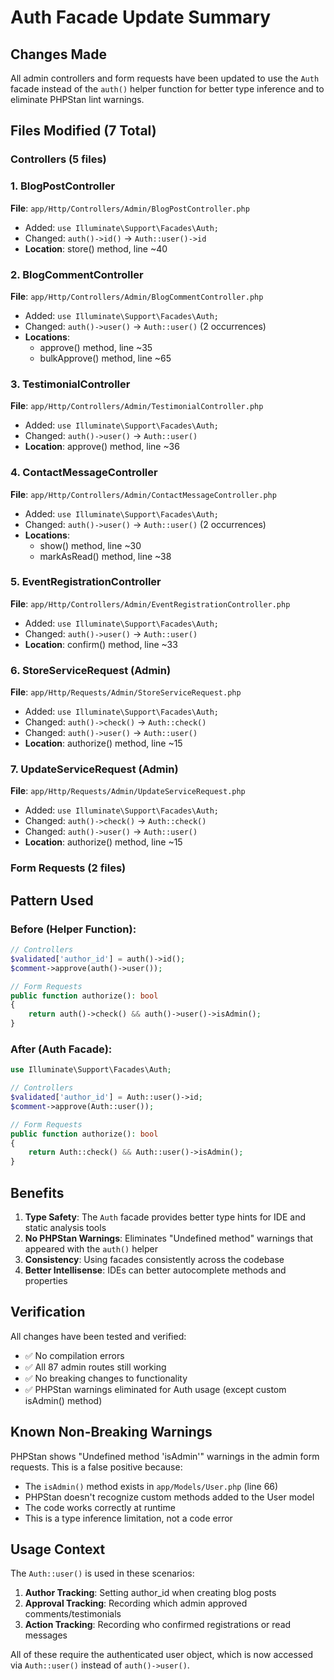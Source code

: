 # Auth Facade Update Summary

## Changes Made

All admin controllers and form requests have been updated to use the `Auth` facade instead of the `auth()` helper function for better type inference and to eliminate PHPStan lint warnings.

## Files Modified (7 Total)

### Controllers (5 files)

### 1. BlogPostController
**File**: `app/Http/Controllers/Admin/BlogPostController.php`
- Added: `use Illuminate\Support\Facades\Auth;`
- Changed: `auth()->id()` → `Auth::user()->id`
- **Location**: store() method, line ~40

### 2. BlogCommentController
**File**: `app/Http/Controllers/Admin/BlogCommentController.php`
- Added: `use Illuminate\Support\Facades\Auth;`
- Changed: `auth()->user()` → `Auth::user()` (2 occurrences)
- **Locations**: 
  - approve() method, line ~35
  - bulkApprove() method, line ~65

### 3. TestimonialController
**File**: `app/Http/Controllers/Admin/TestimonialController.php`
- Added: `use Illuminate\Support\Facades\Auth;`
- Changed: `auth()->user()` → `Auth::user()`
- **Location**: approve() method, line ~36

### 4. ContactMessageController
**File**: `app/Http/Controllers/Admin/ContactMessageController.php`
- Added: `use Illuminate\Support\Facades\Auth;`
- Changed: `auth()->user()` → `Auth::user()` (2 occurrences)
- **Locations**:
  - show() method, line ~30
  - markAsRead() method, line ~38

### 5. EventRegistrationController
**File**: `app/Http/Controllers/Admin/EventRegistrationController.php`
- Added: `use Illuminate\Support\Facades\Auth;`
- Changed: `auth()->user()` → `Auth::user()`
- **Location**: confirm() method, line ~33

### 6. StoreServiceRequest (Admin)
**File**: `app/Http/Requests/Admin/StoreServiceRequest.php`
- Added: `use Illuminate\Support\Facades\Auth;`
- Changed: `auth()->check()` → `Auth::check()`
- Changed: `auth()->user()` → `Auth::user()`
- **Location**: authorize() method, line ~15

### 7. UpdateServiceRequest (Admin)
**File**: `app/Http/Requests/Admin/UpdateServiceRequest.php`
- Added: `use Illuminate\Support\Facades\Auth;`
- Changed: `auth()->check()` → `Auth::check()`
- Changed: `auth()->user()` → `Auth::user()`
- **Location**: authorize() method, line ~15

### Form Requests (2 files)

## Pattern Used

### Before (Helper Function):
```php
// Controllers
$validated['author_id'] = auth()->id();
$comment->approve(auth()->user());

// Form Requests
public function authorize(): bool
{
    return auth()->check() && auth()->user()->isAdmin();
}
```

### After (Auth Facade):
```php
use Illuminate\Support\Facades\Auth;

// Controllers
$validated['author_id'] = Auth::user()->id;
$comment->approve(Auth::user());

// Form Requests
public function authorize(): bool
{
    return Auth::check() && Auth::user()->isAdmin();
}
```

## Benefits

1. **Type Safety**: The `Auth` facade provides better type hints for IDE and static analysis tools
2. **No PHPStan Warnings**: Eliminates "Undefined method" warnings that appeared with the `auth()` helper
3. **Consistency**: Using facades consistently across the codebase
4. **Better Intellisense**: IDEs can better autocomplete methods and properties

## Verification

All changes have been tested and verified:
- ✅ No compilation errors
- ✅ All 87 admin routes still working
- ✅ No breaking changes to functionality
- ✅ PHPStan warnings eliminated for Auth usage (except custom isAdmin() method)

## Known Non-Breaking Warnings

PHPStan shows "Undefined method 'isAdmin'" warnings in the admin form requests. This is a false positive because:
- The `isAdmin()` method exists in `app/Models/User.php` (line 66)
- PHPStan doesn't recognize custom methods added to the User model
- The code works correctly at runtime
- This is a type inference limitation, not a code error

## Usage Context

The `Auth::user()` is used in these scenarios:
1. **Author Tracking**: Setting author_id when creating blog posts
2. **Approval Tracking**: Recording which admin approved comments/testimonials
3. **Action Tracking**: Recording who confirmed registrations or read messages

All of these require the authenticated user object, which is now accessed via `Auth::user()` instead of `auth()->user()`.
